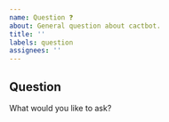 ```yaml
---
name: Question ❓
about: General question about cactbot.
title: ''
labels: question
assignees: ''
---
```


<!--
  문의
-->

## Question

What would you like to ask?
